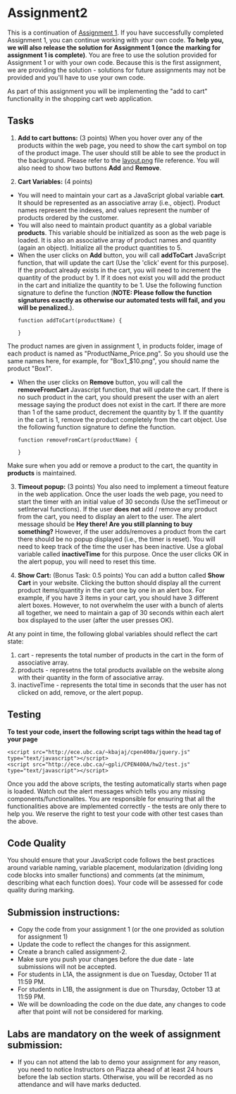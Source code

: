 # Assignment2

This is a continuation of [Assignment 1](https://github.com/abrahamchanUBC/assignment1). If you have successfully completed Assignment 1, you can continue working with your own code. **To help you, we will also release the solution for Assignment 1 (once the marking for assignment 1 is complete)**. You are free to use the solution provided for Assignment 1 or with your own code. Because this is the first assignment, we are providing the solution - solutions for future assignments may not be provided and you'll have to use your own code.

As part of this assignment you will be implementing the "add to cart" functionality in the shopping cart web application.


## Tasks

1. **Add to cart buttons:** (3 points)
When you hover over any of the products within the web page, you need to show the cart symbol on top of the product image. The user should still be able to see the product in the background. Please refer to the [layout.png](https://github.com/erkartik91/assignment2/blob/master/layout.png) file reference. You will also need to show two buttons **Add** and **Remove**.

2. **Cart Variables:** (4 points)
  * You will need to maintain your cart as a JavaScript global variable **cart**. It should be represented as an associative array (i.e., object). Product names represent the indexes, and values represent the number of products ordered by the customer.
  * You will also need to maintain product quantity as a global variable **products**. This variable should be initialized as soon as the web page is loaded. It is also an associative array of product names and quantity (again an object). Initialize all the product quantities to 5.
  * When the user clicks on **Add** button, you will call **addToCart** JavaScript function, that will update the cart (Use the 'click' event for this purpose). If the product already exists in the cart, you will need to increment the quantity of the product by 1. If it does not exist you will add the product in the cart and initialize the quantity to be 1. Use the following function signature to define the function (**NOTE: Please follow the function signatures exactly as otherwise our automated tests will fail, and you will be penalized.**).
     ```
     function addToCart(productName) {
  
     }
     ```
   The product names are given in assignment 1, in products folder, image of each product is named as "ProductName_Price.png". So you should use the same names here, for example, for "Box1_$10.png", you should name the product "Box1".
  * When the user clicks on **Remove** button, you will call the **removeFromCart** Javascript function, that will update the cart. If there is no such product in the cart, you should present the user with an alert message saying the product does not exist in the cart. If there are more than 1 of the same product, decrement the quantity by 1. If the quantity in the cart is 1, remove the product completely from the cart object. Use the following function signature to define the function.
     ```
     function removeFromCart(productName) {
  
     }
     ```
   Make sure when you add or remove a product to the cart, the quantity in **products** is maintained.

3. **Timeout popup:**  (3 points)
You also need to implement a timeout feature in the web application. Once the user loads the web page, you need to start the timer with an initial value of 30 seconds (Use the setTimeout or setInterval functions). If the user **does not** add / remove any product from the cart, you need to display an alert to the user. The alert message should be **Hey there! Are you still planning to buy something?** However, if the user adds/removes a product from the cart there should be no popup displayed (i.e., the timer is reset). You will need to keep track of the time the user has been inactive. Use a global variable called **inactiveTime** for this purpose. Once the user clicks OK in the alert popup, you will need to reset this time.   

4. **Show Cart:** (Bonus Task: 0.5 points)
You can add a button called **Show Cart** in your website. Clicking the button should display all the current product items/quantity in the cart one by one in an alert box. For example, if you have 3 items in your cart, you should have 3 different alert boxes. However, to not overwhelm the user with a bunch of alerts all together, we need to maintain a gap of 30 seconds within each alert box displayed to the user (after the user presses OK).


At any point in time, the following global variables should reflect the cart state:

1. cart - represents the total number of products in the cart in the form of associative array.
2. products - represetns the total products available on the website along with their quantity in the form of associative array.
3. inactiveTime - represents the total time in seconds that the user has not clicked on add, remove, or the alert popup.


## Testing
**To test your code, insert the following script tags within the head tag of your page**
```
<script src="http://ece.ubc.ca/~kbajaj/cpen400a/jquery.js" type="text/javascript"></script>
<script src="http://ece.ubc.ca/~gpli/CPEN400A/hw2/test.js" type="text/javascript"></script>
```
Once you add the above scripts, the testing automatically starts when page is loaded. Watch out the alert messages which tells you any missing components/functionalites. You are responsible for ensuring that all the functionalities above are implemented correctly - the tests are only there to help you. We reserve the right to test your code with other test cases than the above.

## Code Quality
You should ensure that your JavaScript code follows the best practices around variable naming, variable placement, modularization (dividing long code blocks into smaller functions) and comments (at the minimum, describing what each function does). Your code will be assessed for code quality during marking.

## Submission instructions:

* Copy the code from your assignment 1 (or the one provided as solution for assignment 1)
* Update the code to reflect the changes for this assignment.
* Create a branch called assignment-2.
* Make sure you push your changes before the due date - late submissions will not be accepted.
* For students in L1A, the assignment is due on Tuesday, October 11 at 11:59 PM.
* For students in L1B, the assignment is due on Thursday, October 13 at 11:59 PM.  
* We will be downloading the code on the due date, any changes to code after that point will not be considered for marking.

## Labs are mandatory on the week of assignment submission:

* If you can not attend the lab to demo your assignment for any reason, you need to notice Instructors on Piazza ahead of at least 24 hours before the lab section starts. Otherwise, you will be recorded as no attendance and will have marks deducted.
